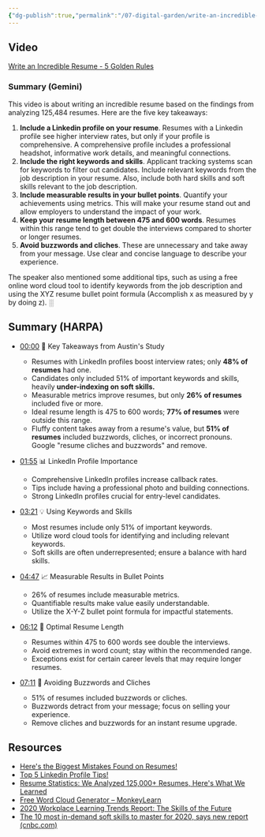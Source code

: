 ```yaml
---
{"dg-publish":true,"permalink":"/07-digital-garden/write-an-incredible-resume/","tags":["#careers"],"updated":"2025-04-03T08:23:08.906-07:00"}
---
```


## Video

[Write an Incredible Resume - 5 Golden Rules](https://youtu.be/Tt08KmFfIYQ?si=ZSlyVJ2mWZtNqymp)

### Summary (Gemini)
This video is about writing an incredible resume based on the findings from analyzing 125,484 resumes. Here are the five key takeaways:

1. **Include a Linkedin profile on your resume**. Resumes with a Linkedin profile see higher interview rates, but only if your profile is comprehensive. A comprehensive profile includes a professional headshot, informative work details, and meaningful connections.
2. **Include the right keywords and skills**. Applicant tracking systems scan for keywords to filter out candidates. Include relevant keywords from the job description in your resume. Also, include both hard skills and soft skills relevant to the job description.
3. **Include measurable results in your bullet points**. Quantify your achievements using metrics. This will make your resume stand out and allow employers to understand the impact of your work.
4. **Keep your resume length between 475 and 600 words**. Resumes within this range tend to get double the interviews compared to shorter or longer resumes.
5. **Avoid buzzwords and cliches**. These are unnecessary and take away from your message. Use clear and concise language to describe your experience.

The speaker also mentioned some additional tips, such as using a free online word cloud tool to identify keywords from the job description and using the XYZ resume bullet point formula (Accomplish x as measured by y by doing z). ░

## Summary (HARPA)
- [00:00](https://www.youtube.com/watch?v=Tt08KmFfIYQ) 🎯 Key Takeaways from Austin's Study

  - Resumes with LinkedIn profiles boost interview rates; only **48% of resumes** had one.
  - Candidates only included 51% of important keywords and skills, heavily **under-indexing on soft skills.**
  - Measurable metrics improve resumes, but only **26% of resumes** included five or more.
  - Ideal resume length is 475 to 600 words; **77% of resumes** were outside this range.
  - Fluffy content takes away from a resume's value, but **51% of resumes** included buzzwords, cliches, or incorrect pronouns. Google "resume cliches and buzzwords" and remove.

- [01:55](https://www.youtube.com/watch?v=Tt08KmFfIYQ) 📊 LinkedIn Profile Importance

  - Comprehensive LinkedIn profiles increase callback rates.
  - Tips include having a professional photo and building connections.
  - Strong LinkedIn profiles crucial for entry-level candidates.

- [03:21](https://www.youtube.com/watch?v=Tt08KmFfIYQ) 💡 Using Keywords and Skills

  - Most resumes include only 51% of important keywords.
  - Utilize word cloud tools for identifying and including relevant keywords.
  - Soft skills are often underrepresented; ensure a balance with hard skills.

- [04:47](https://www.youtube.com/watch?v=Tt08KmFfIYQ) 📈 Measurable Results in Bullet Points

  - 26% of resumes include measurable metrics.
  - Quantifiable results make value easily understandable.
  - Utilize the X-Y-Z bullet point formula for impactful statements.

- [06:12](https://www.youtube.com/watch?v=Tt08KmFfIYQ) 📄 Optimal Resume Length

  - Resumes within 475 to 600 words see double the interviews.
  - Avoid extremes in word count; stay within the recommended range.
  - Exceptions exist for certain career levels that may require longer resumes.

- [07:11](https://www.youtube.com/watch?v=Tt08KmFfIYQ) 🚫 Avoiding Buzzwords and Cliches

  - 51% of resumes included buzzwords or cliches.
  - Buzzwords detract from your message; focus on selling your experience.
  - Remove cliches and buzzwords for an instant resume upgrade.

## Resources
- [Here's the Biggest Mistakes Found on Resumes!](https://youtu.be/IW472-d_8bs?si=FPE3APRmoD5B_dnp)
- [Top 5 Linkedin Profile Tips!](https://youtu.be/BcfGWi8Qywk?si=1ycGVvyajl80j7fE)
- [Resume Statistics: We Analyzed 125,000+ Resumes, Here's What We Learned](https://cultivatedculture.com/resume-statistics/)
- [Free Word Cloud Generator – MonkeyLearn](https://monkeylearn.com/word-cloud/)
- [2020 Workplace Learning Trends Report: The Skills of the Future](https://business.udemy.com/resources/5-workplace-learning-trends-2020/thanks/?utm_source=organic-social&utm_medium=youtube)
- [The 10 most in-demand soft skills to master for 2020, says new report (cnbc.com)](https://www.cnbc.com/2019/11/21/10-top-soft-skills-to-master-for-2020-if-you-want-a-raise-promotion-or-new-job.html)
